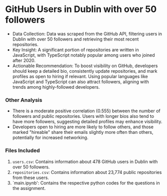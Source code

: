 
# GitHub Users in Dublin with over 50 followers

- Data Collection: Data was scraped from the GitHub API, filtering users in Dublin with over 50 followers and retrieving their most recent repositories.
- Key Insight: A significant portion of repositories are written in JavaScript, with TypeScript notably popular among users who joined after 2020.
- Actionable Recommendation: To boost visibility on GitHub, developers should keep a detailed bio, consistently update repositories, and mark profiles as open to hiring if relevant. Using popular languages like JavaScript and TypeScript can also attract followers, aligning with trends among highly-followed developers.

### Other Analysis
- There is a moderate positive correlation (0.555) between the number of followers and public repositories. Users with longer bios also tend to have more followers, suggesting detailed profiles may enhance visibility.
- Developers open to hiring are more likely to follow others, and those marked "hireable" share their emails slightly more often than others, potentially for increased networking.

### Files Included
1. `users.csv`: Contains information about 478 GitHub users in Dublin with over 50 followers.
2. `repositories.csv`: Contains information about 23,774 public repositories from these users.
3. `main.ipynb': Contains the respective python codes for the questions in the assignment.

